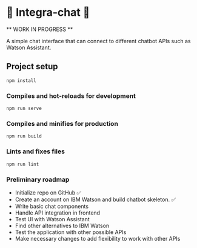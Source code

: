 # :robot: Integra-chat :robot:

** WORK IN PROGRESS **

A simple chat interface that can connect to different chatbot APIs such as Watson Assistant.

## Project setup
```
npm install
```

### Compiles and hot-reloads for development
```
npm run serve
```

### Compiles and minifies for production
```
npm run build
```

### Lints and fixes files
```
npm run lint
```

### Preliminary roadmap
* Initialize repo on GitHub :white_check_mark:
* Create an account on IBM Watson and build chatbot skeleton. :white_check_mark:
* Write basic chat components
* Handle API integration in frontend
* Test UI with Watson Assistant
* Find other alternatives to IBM Watson
* Test the application with other possible APIs
* Make necessary changes to add flexibility to work with other APIs
